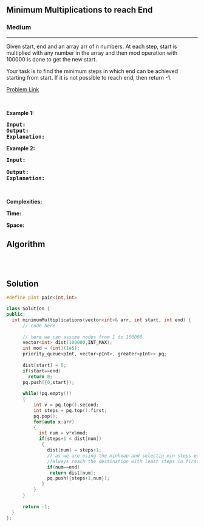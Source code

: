 <h2>Minimum Multiplications to reach End</h2>
<h3> Medium </h3><hr>
<div><p>
Given start, end and an array arr of n numbers. At each step, start is multiplied with any number in the array and then mod operation with 100000 is done to get the new start.

Your task is to find the minimum steps in which end can be achieved starting from start. If it is not possible to reach end, then return -1.  

 
</p>


[Problem Link](https://practice.geeksforgeeks.org/problems/minimum-multiplications-to-reach-end/1)

<p>&nbsp;</p>
<p><strong>Example 1:</strong></p>

      
 
<pre><strong>Input:</strong> 
<strong>Output:</strong> 
<strong>Explanation:</strong> 
</pre>

<p><strong>Example 2:</strong></p>

<pre><strong>Input:</strong> 
     
<strong>Output:</strong> 
<strong>Explanation:</strong> 
</pre>

<p>&nbsp;</p>
<p><strong>Complexities:</strong></p>
<strong>Time:</strong> 
  
<strong>Space:</strong> 
  <h2> Algorithm </h2>
 <pre>
  
  </pre>
  <h2> Solution </h2>
  
  ``` c++ 
  #define pInt pair<int,int>

class Solution {
  public:
    int minimumMultiplications(vector<int>& arr, int start, int end) {
        // code here
        
        // here we can assume nodes from 1 to 100000
        vector<int> dist(100000,INT_MAX);
        int mod = (int)(1e5);
        priority_queue<pInt, vector<pInt>, greater<pInt>> pq; 
        
        dist[start] = 0;
        if(start==end)
          return 0;
        pq.push({0,start});
        
        while(!pq.empty())
        {
            int v = pq.top().second;
            int steps = pq.top().first;
            pq.pop();
            for(auto x:arr)
            {
              int num = v*x%mod;
              if(steps+1 < dist[num])
               {
                 dist[num] = steps+1;
                 // as we are using the minheap and selectin min steps each time we will
                 //always reach the destination with least steps in first time also
                 if(num==end)
                  return dist[num];
                 pq.push({steps+1,num}); 
               }
            }
        }
        
        return -1;
    }
};
  ```
</div>
